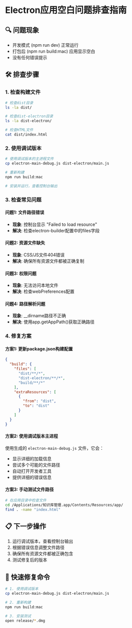 
# Electron应用空白问题排查指南

## 🔍 问题现象
- 开发模式 (npm run dev) 正常运行
- 打包后 (npm run build:mac) 应用显示空白
- 没有任何错误提示

## 🛠️ 排查步骤

### 1. 检查构建文件
```bash
# 检查dist目录
ls -la dist/

# 检查dist-electron目录  
ls -la dist-electron/

# 检查HTML文件
cat dist/index.html
```

### 2. 使用调试版本
```bash
# 使用调试版本的主进程文件
cp electron-main-debug.js dist-electron/main.js

# 重新构建
npm run build:mac

# 安装并运行，查看控制台输出
```

### 3. 检查常见问题

#### 问题1: 文件路径错误
- **现象**: 控制台显示 "Failed to load resource"
- **解决**: 检查electron-builder配置中的files字段

#### 问题2: 资源文件缺失
- **现象**: CSS/JS文件404错误
- **解决**: 确保所有资源文件都被正确复制

#### 问题3: 权限问题
- **现象**: 无法访问本地文件
- **解决**: 检查webPreferences配置

#### 问题4: 路径解析问题
- **现象**: __dirname路径不正确
- **解决**: 使用app.getAppPath()获取正确路径

### 4. 修复方案

#### 方案1: 更新package.json构建配置
```json
{
  "build": {
    "files": [
      "dist/**/*",
      "dist-electron/**/*",
      "build/**/*"
    ],
    "extraResources": [
      {
        "from": "dist",
        "to": "dist"
      }
    ]
  }
}
```

#### 方案2: 使用调试版本主进程
使用生成的 `electron-main-debug.js` 文件，它会：
- 显示详细的加载信息
- 尝试多个可能的文件路径
- 自动打开开发者工具
- 提供详细的错误信息

#### 方案3: 手动测试文件路径
```bash
# 在应用目录中检查文件
cd /Applications/知识库管理.app/Contents/Resources/app/
find . -name "index.html"
```

## 📋 下一步操作

1. 运行调试版本，查看控制台输出
2. 根据错误信息调整文件路径
3. 确保所有资源文件都被正确包含
4. 测试修复后的版本

## 🔧 快速修复命令

```bash
# 1. 使用调试版本
cp electron-main-debug.js dist-electron/main.js

# 2. 重新构建
npm run build:mac

# 3. 安装测试
open release/*.dmg
```
